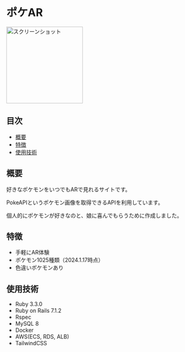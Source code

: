 # ポケAR

<img src="https://aws.macx.work/images/pikachu.jpg" width="200" alt="スクリーンショット">

## 目次

- [概要](#概要)
- [特徴](#特徴)
- [使用技術](#使用技術)

## 概要

好きなポケモンをいつでもARで見れるサイトです。

PokeAPIというポケモン画像を取得できるAPIを利用しています。

個人的にポケモンが好きなのと、娘に喜んでもらうために作成しました。

## 特徴

- 手軽にAR体験
- ポケモン1025種類（2024.1.17時点）
- 色違いポケモンあり

## 使用技術

- Ruby 3.3.0
- Ruby on Rails 7.1.2
- Rspec
- MySQL 8
- Docker
- AWS(ECS, RDS, ALB)
- TailwindCSS
